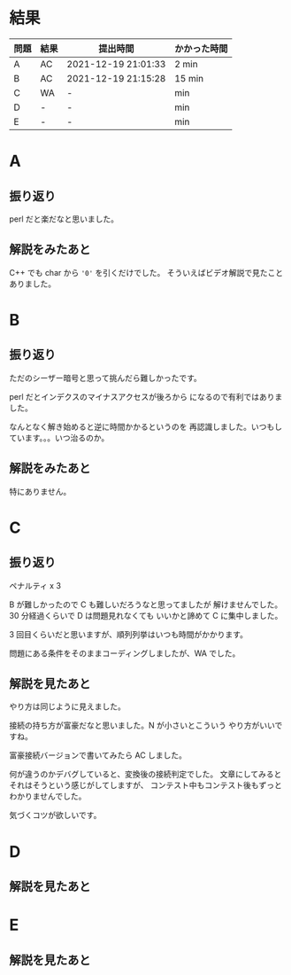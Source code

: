 # 結果

| 問題 | 結果 | 提出時間            | かかった時間 |
|------|------|---------------------|--------------|
| A    | AC   | 2021-12-19 21:01:33 | 2 min        |
| B    | AC   | 2021-12-19 21:15:28 | 15 min       |
| C    | WA   | -                   |     min      |
| D    | -    | -                   |     min      |
| E    | -    | -                   |     min      |

# A

## 振り返り

perl だと楽だなと思いました。

## 解説をみたあと

C++ でも char から `'0'` を引くだけでした。
そういえばビデオ解説で見たことありました。

# B

## 振り返り

ただのシーザー暗号と思って挑んだら難しかったです。

perl だとインデクスのマイナスアクセスが後ろから
になるので有利ではありました。

なんとなく解き始めると逆に時間かかるというのを
再認識しました。いつもしています。。。いつ治るのか。

## 解説をみたあと

特にありません。

# C

## 振り返り

ペナルティ x 3

B が難しかったので C も難しいだろうなと思ってましたが
解けませんでした。30 分経過くらいで D は問題見れなくても
いいかと諦めて C に集中しました。

3 回目くらいだと思いますが、順列列挙はいつも時間がかかります。

問題にある条件をそのままコーディングしましたが、WA でした。

## 解説を見たあと

やり方は同じように見えました。

接続の持ち方が富豪だなと思いました。N が小さいとこういう
やり方がいいですね。

富豪接続バージョンで書いてみたら AC しました。

何が違うのかデバグしていると、変換後の接続判定でした。
文章にしてみるとそれはそうという感じがしてしますが、
コンテスト中もコンテスト後もずっとわかりませんでした。

気づくコツが欲しいです。

# D

## 解説を見たあと

# E

## 解説を見たあと
